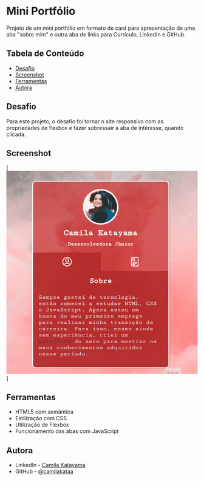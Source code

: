 # Mini Portfólio

Projeto de um mini portfólio em formato de card para apresentação de uma aba "sobre mim" e outra aba de links para Currículo, LinkedIn e GitHub.

## Tabela de Conteúdo

- [Desafio](#desafio)
- [Screenshot](#screenshot)
- [Ferramentas](#ferramentas)
- [Autora](#autora)


## Desafio

Para este projeto, o desafio foi tornar o site responsivo com as propriedades de flexbox e fazer sobressair a aba de interesse, quando clicada. 

## Screenshot

[<img src="./screen.gif" alt="card layout">]

## Ferramentas

- HTML5 com semântica
- Estilização com CSS
- Utilização de Flexbox
- Funcionamento das abas com JavaScript

## Autora

- LinkedIn - [Camila Katayama](https://www.linkedin.com/in/camila-katayama-ab1a42153/)
- GitHub - [@camilakataa](https://github.com/camilakataa)


